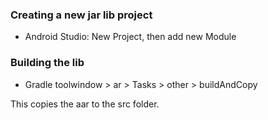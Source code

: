 ### Creating a new jar lib project
* Android Studio: New Project, then add new Module

### Building the lib
* Gradle toolwindow > ar > Tasks > other > buildAndCopy

This copies the aar to the src folder.
